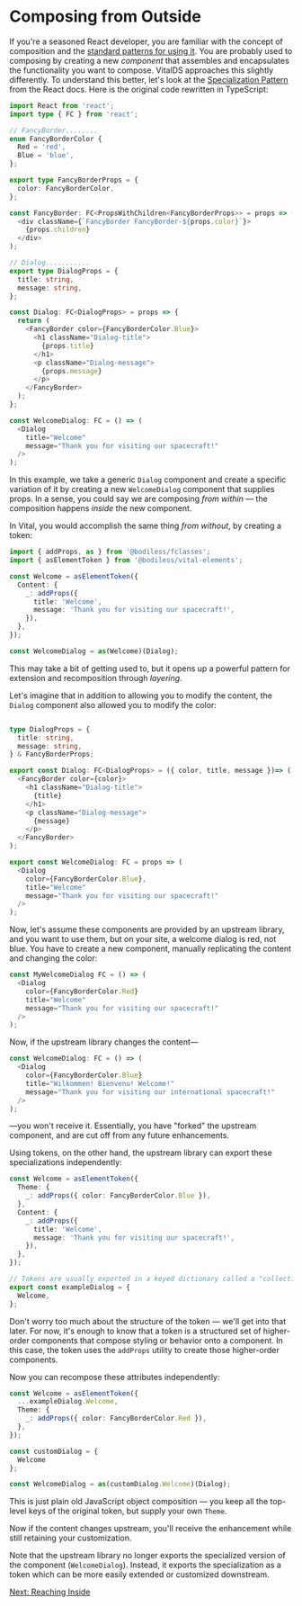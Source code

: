 # Composing from Outside

If you're a seasoned React developer, you are familiar with the concept of composition and the
[standard patterns for using it](https://legacy.reactjs.org/docs/composition-vs-inheritance.html
':target=_blank'). You are probably used to composing by creating a new _component_ that assembles
and encapsulates the functionality you want to compose. VitalDS approaches this slightly
differently. To understand this better, let's look at the [Specialization
Pattern](https://legacy.reactjs.org/docs/composition-vs-inheritance.html#specialization
':target=_blank') from the React docs. Here is the original code rewritten in TypeScript:

```ts
import React from 'react';
import type { FC } from 'react';

// FancyBorder........
enum FancyBorderColor {
  Red = 'red',
  Blue = 'blue',
};

export type FancyBorderProps = {
  color: FancyBorderColor,
};

const FancyBorder: FC<PropsWithChildren<FancyBorderProps>> = props => (
  <div className={`FancyBorder FancyBorder-${props.color}`}>
    {props.children}
  </div>
);

// Dialog...........
export type DialogProps = {
  title: string,
  message: string,
};

const Dialog: FC<DialogProps> = props => {
  return (
    <FancyBorder color={FancyBorderColor.Blue}>
      <h1 className="Dialog-title">
        {props.title}
      </h1>
      <p className="Dialog-message">
        {props.message}
      </p>
    </FancyBorder>
  );
};

const WelcomeDialog: FC = () => (
  <Dialog
    title="Welcome"
    message="Thank you for visiting our spacecraft!"
  />
);
```

In this example, we take a generic `Dialog` component and create a specific variation of it by
creating a new `WelcomeDialog` component that supplies props. In a sense, you could say we are
composing _from within_ — the composition happens _inside_ the new component.

In Vital, you would accomplish the same thing _from without_, by creating a token:

```ts
import { addProps, as } from '@bodiless/fclasses';
import { asElementToken } from '@bodiless/vital-elements';

const Welcome = asElementToken({
  Content: {
    _: addProps({
      title: 'Welcome',
      message: 'Thank you for visiting our spacecraft!',
    }),
  },
});

const WelcomeDialog = as(Welcome)(Dialog);
```

This may take a bit of getting used to, but it opens up a powerful pattern for extension and
recomposition through _layering_.

Let's imagine that in addition to allowing you to modify the content, the `Dialog` component also
allowed you to modify the color:

```ts

type DialogProps = {
  title: string,
  message: string,
} & FancyBorderProps;

export const Dialog: FC<DialogProps> = ({ color, title, message })=> (
  <FancyBorder color={color}>
    <h1 className="Dialog-title">
      {title}
    </h1>
    <p className="Dialog-message">
      {message}
    </p>
  </FancyBorder>
);

export const WelcomeDialog: FC = props => (
  <Dialog
    color={FancyBorderColor.Blue},
    title="Welcome"
    message="Thank you for visiting our spacecraft!"
  />
);
```

Now, let's assume these components are provided by an upstream library, and you want to use them,
but on your site, a welcome dialog is red, not blue. You have to create a new component, manually
replicating the content and changing the color:

```ts
const MyWelcomeDialog FC = () => (
  <Dialog
    color={FancyBorderColor.Red}
    title="Welcome"
    message="Thank you for visiting our spacecraft!"
  />
);
```

Now, if the upstream library changes the content—

```ts
const WelcomeDialog: FC = () => (
  <Dialog
    color={FancyBorderColor.Blue}
    title="Wilkommen! Bienvenu! Welcome!"
    message="Thank you for visiting our international spacecraft!"
  />
);
```

—you won't receive it. Essentially, you have "forked" the upstream component, and are cut off from
any future enhancements.

Using tokens, on the other hand, the upstream library can export these specializations
independently:

```ts
const Welcome = asElementToken({
  Theme: {
    _: addProps({ color: FancyBorderColor.Blue }),
  },
  Content: {
    _: addProps({
      title: 'Welcome',
      message: 'Thank you for visiting our spacecraft!',
    }),
  },
});

// Tokens are usually exported in a keyed dictionary called a "collection".
export const exampleDialog = {
  Welcome,
};
```

Don't worry too much about the structure of the token — we'll get into that later. For now, it's
enough to know that a token is a structured set of higher-order components that compose styling or
behavior onto a component. In this case, the token uses the `addProps` utility to create those
higher-order components.

Now you can recompose these attributes independently:

```ts
const Welcome = asElementToken({
  ...exampleDialog.Welcome,
  Theme: {
    _: addProps({ color: FancyBorderColor.Red }),
  },
});

const customDialog = {
  Welcome
};

const WelcomeDialog = as(customDialog.Welcome)(Dialog);
```

This is just plain old JavaScript object composition — you keep all the top-level keys of the
original token, but supply your own `Theme`.

Now if the content changes upstream, you'll receive the enhancement while still retaining your
customization.

Note that the upstream library no longer exports the specialized version of the component
(`WelcomeDialog`). Instead, it exports the specialization as a token which can be more easily
extended or customized downstream.

[Next: Reaching Inside](ReachingInside.md)

